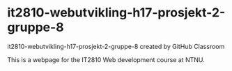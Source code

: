 # it2810-webutvikling-h17-prosjekt-2-gruppe-8
it2810-webutvikling-h17-prosjekt-2-gruppe-8 created by GitHub Classroom

This is a webpage for the IT2810 Web development course at NTNU. 
